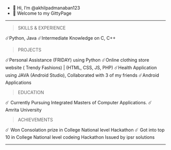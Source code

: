 - 👋 Hi, I’m @akhilpadmanaban123
- 👀 Welcome to my GittyPage
----------------------------------------------------------------------------------------------------------------------------------

> SKILLS & EXPERIENCE

  ☄️Python, Java 
  ☄️Intermediate Knowledge on C, C++
    
> PROJECTS

  ☄️Personal Assistance (FRIDAY) using Python
  ☄️Online clothing store website ( Trendy Fashions) | (HTML, CSS, JS, PHP)
  ☄️Health Application using JAVA (Android Studio), Collaborated with 3 of my friends
  ☄️Android Applications
  
> EDUCATION

 ☄️ Currently Pursuing Integrated Masters of Computer Applications.
 ☄️ Amrita University
 
> ACHIEVEMENTS

 ☄️ Won Consolation prize in College National level Hackathon 
 ☄️ Got into top 10 in College National level codeing Hackathon Issued by ipsr solutions 
 
 
 ----------------------------------------------------------------------------------------------------------------------------------

<!---
akhilpadmanaban123/akhilpadmanaban123 is a ✨ special ✨ repository because its `README.md` (this file) appears on your GitHub profile.
You can click the Preview link to take a look at your changes.
--->
